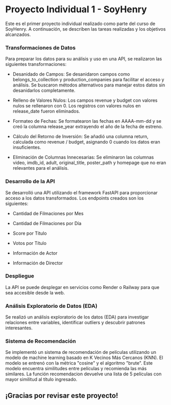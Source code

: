 # Proyecto Individual 1 - SoyHenry
Este es el primer proyecto individual realizado como parte del curso de SoyHenry. A continuación, se describen las tareas realizadas y los objetivos alcanzados.

### Transformaciones de Datos
Para preparar los datos para su análisis y uso en una API, se realizaron las siguientes transformaciones:

- Desanidado de Campos: Se desanidaron campos como belongs_to_collection y production_companies para facilitar el acceso y análisis. Se buscaron métodos alternativos para manejar estos datos sin desanidarlos completamente.

- Relleno de Valores Nulos:
Los campos revenue y budget con valores nulos se rellenaron con 0.
Los registros con valores nulos en release_date fueron eliminados.

- Formateo de Fechas: Se formatearon las fechas en AAAA-mm-dd y se creó la columna release_year extrayendo el año de la fecha de estreno.

- Cálculo del Retorno de Inversión: Se añadió una columna return, calculada como revenue / budget, asignando 0 cuando los datos eran insuficientes.

- Eliminación de Columnas Innecesarias: Se eliminaron las columnas video, imdb_id, adult, original_title, poster_path y homepage que no eran relevantes para el análisis.

### Desarrollo de la API
Se desarrolló una API utilizando el framework FastAPI para proporcionar acceso a los datos transformados. Los endpoints creados son los siguientes:

- Cantidad de Filmaciones por Mes

- Cantidad de Filmaciones por Día

- Score por Título

- Votos por Título

- Información de Actor

- Información de Director

### Despliegue
La API se puede desplegar en servicios como Render o Railway para que sea accesible desde la web.

### Análisis Exploratorio de Datos (EDA)
Se realizó un análisis exploratorio de los datos (EDA) para investigar relaciones entre variables, identificar outliers y descubrir patrones interesantes. 

### Sistema de Recomendación
Se implementó un sistema de recomendación de películas utilizando un modelo de machine learning basado en K Vecinos Más Cercanos (KNN). El modelo se entrenó con la métrica "cosine" y el algoritmo "brute". Este modelo encuentra similitudes entre películas y recomienda las más similares. La función recomendacion devuelve una lista de 5 películas con mayor similitud al título ingresado.


## ¡Gracias por revisar este proyecto!